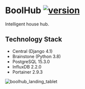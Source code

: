 # BoolHub [![version](https://img.shields.io/badge/version-0.14.1-blue.svg)](https://semver.org)
Intelligent house hub.

## Technology Stack
- Central (Django 4.1)
- Brainstone (Python 3.8)
- PostgreSQL 15.3.0
- InfluxDB 2.2.0
- Portainer 2.9.3

![boolhub_landing_tablet](https://github.com/m-godlewski/boolhub/assets/26858783/39a072d9-11b4-420c-8326-ac9cbcba6e84)
